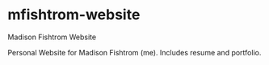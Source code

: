 # mfishtrom-website
Madison Fishtrom Website

Personal Website for Madison Fishtrom (me). Includes resume and portfolio.
